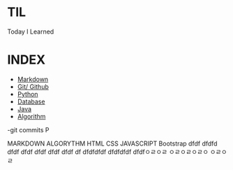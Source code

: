 # TIL

Today I Learned

# INDEX
- [Markdown](https://github.com/HOONY-LEE/TIL/blob/master/Markdown/Markdown.md)
- [Git/ Github](https://github.com/HOONY-LEE/TIL/blob/master/Git/Git.md)
- [Python](https://github.com/HOONY-LEE/TIL/blob/master/Python)
- [Database](https://github.com/HOONY-LEE/TIL/blob/master/Database)
- [Java](https://github.com/HOONY-LEE/TIL/blob/master/Java)
- [Algorithm](https://github.com/HOONY-LEE/TIL/blob/master/Algorithm)

-git commits
P

MARKDOWN
ALGORYTHM
HTML
CSS
JAVASCRIPT
Bootstrap
dfdf
dfdfd
dfdf
dfdf
dfdf
dfdf
dfdf
df
dfdfdfdf
dfdfdfdf
dfdfㅇㄹㅇㄹ
ㅇㄹㅇㄹㅇㄹㅇ
ㅇㄹㅇㄹ
